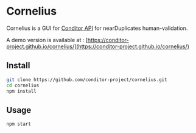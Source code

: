 # Cornelius

Cornelius is a GUI for [Conditor API](https://github.com/conditor-project/api) for nearDuplicates human-validation.

A demo version is available at : [https://conditor-project.github.io/cornelius/](https://conditor-project.github.io/cornelius/)

## Install
```bash
git clone https://github.com/conditor-project/cornelius.git
cd cornelius
npm install
```

## Usage

```bash
npm start
```